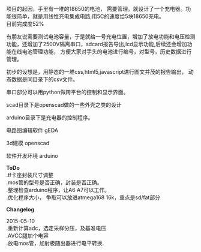 项目的起因，手里有一堆的18650的电池， 需要管理。就设计了一个充电器。功能很简单，就是用线性充电集成电路,用5C的速度给5块18650充电。  
目前完成度52%  

有朋友说需要测试电池容量，于是就给一号充电位置，增加了放电功能和电压检测功能，还增加了2500V隔离串口，sdcard报告导出,lcd显示功能,后续还会增加功能在线电池管理功能， 方便大家对手头的电池进行编号，对型号，历史数据进行管理。

初步的设想是，用静态的一堆css,html5,javascript进行图文并茂的报告输出， 动态数据是同目录下的csv文件。  

串口部分可以用python做跨平台的控制和显示界面。  

scad目录下是openscad做的一些外壳之类的设计  

arduino目录下是充电器的控制程序。  

电路图编辑软件 gEDA

3d建模 openscad

软件开发环境 arduino



**ToDo**  
 .tf卡座封装尺寸调整  
 .mos管的型号是否正确，封装是否正确。  
 .整理检查arduino程序，让A6 A7可以工作。   
 .优化程序大小， 争取可以放进atmega168  16k，重点是sd/fat部分

**Changelog**

 2015-05-10  
 .重新计算adc，选定采样分压，及基准电压  
 .AVCC腿加个电容  
 .放电mos管，加射极随出器进行电平转换.
